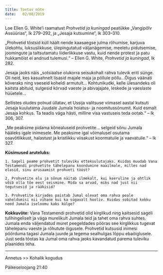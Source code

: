 ```yaml
---
title: Toetav mõte
date:   02/08/2019
---
```


Loe Ellen G. White’i raamatust _Prohvetid ja kuningad_ peatükke „Vangipõlv Assüürias“, lk 279–292, ja „Jesaja kutsumine“, lk 303–310.

„Prohvetid tõstsid küll häält nende kaasaegse julma rõhumise, karjuva ülekohtu, luksuslikkuse, ülepingutatud väljanägemise, meeletu pidutsemise, joomingute ja taltsutamatu liiderlikkuse vastu, kuid nende protest ja patu hukkamõist ei andnud tulemusi.“ – Ellen G. White, _Prohvetid ja kuningad_,
lk 282.

Jesaja jaoks näis „sotsiaalse olukorra seisukohalt rahva tulevik eriti sünge. Oli neid, kes kasuahnelt lisasid majale maja ja põllule põllu…Õigus väänati kõveraks ning vaeseid koheldi armutult… Kohtunikudki, kelle ülesandeks oli kaitsta abituid, sulgesid kõrvad vaeste ja abivajajate, leskede ja vaeslaste hüüetele…

Sellistes oludes polnud üllatav, et Ussija valitsuse viimasel aastal kutsuti Jesaja kuulutama Juudale Jumala hoiatus- ja noomitussõnumit. Kuid esmalt Jesaja kohkus. Ta teadis väga hästi, milline visa vastuseis teda ootab.“ – lk 306, 307.

„Me peaksime pidama kõnealuseid prohvetite… selgeid sõnu Jumala hääleks igale inimesele. Me peaksime igal võimalusel osutama osavõtlikkust, halastust ja kristlikku viisakust koormatuile ja vaevatuile.“ – lk 327.

**Küsimused aruteluks:**

`1. Sageli peame prohvetit tuleviku ettekuulutajaks. Kuidas muudab Vana Testamendi prohvetite tähelepanu koondumine maailmale, milles nad elasid, sinu arusaamist prohveti tööst?`

`2. Prohvetite elu ja sõnum näitab ilmekalt, kui keeruline ja ohtlik võib olla tõe eest seismine. Mida sa arvad, miks nad just nii tegutsesid ja rääkisid?`

`3. Prohvetite kirjades paistab Jumal olevat oma rahva peale vaheldumisi nii vihane kui ka sügavalt hooliv. Kuidas sobitad kokku need Jumala iseloomu kaks külge?`

**Kokkuvõte:** Vana Testamendi prohvetid olid kirglikud ning kaitsesid sageli tulihingeliselt ja väga murelikult Jumala teid ja tahet oma rahva suhtes. Jumala enda väljendatud muret peegeldades pööras see kirglikkus tugevat tähelepanu vaeste ja rõhutute õigusele. Prohvetid kutsusid inimesi pöörduma tagasi Jumala juurde ja tegema sealhulgas lõppu ebaõiglusele. Just seda tõotas ka Jumal oma rahva jaoks kavandatud parema tuleviku plaanides teha.

---

Annetus >> Kohalik kogudus

Päikeseloojang 21:40